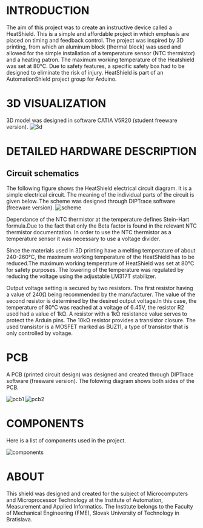 # INTRODUCTION
The aim of this project was to create an instructive device called a HeatShield. This is a simple and affordable project in which emphasis are placed on timing and feedback control.
The project was inspired by 3D printing, from which an aluminum block (thermal block) was used and allowed for the simple installation of a temperature sensor (NTC thermistor) and a heating patron. The maximum working temperature of the Heatshield was set at 80°C. Due to safety features, a specific safety box had to be designed to eliminate the risk of injury. HeatShield is part of an AutomationShield project group for Arduino.

# 3D VISUALIZATION
3D model was designed in software CATIA V5R20 (student freeware version).
![3d](https://user-images.githubusercontent.com/38358320/38812667-413d8e94-418d-11e8-9dc3-1854140b5a3a.jpg)


# DETAILED HARDWARE DESCRIPTION


## Circuit schematics

The following figure shows the HeatShield electrical circuit diagram. It is a simple electrical circuit. The meaning of the individual parts of the circuit is given below. The scheme was designed through DIPTrace software (freeware version).
![scheme](https://user-images.githubusercontent.com/38358320/39093157-25df132e-461b-11e8-9a21-0880fe9cd45f.png)

Dependance of the NTC thermistor at the temperature defines Stein-Hart formula.Due to the fact that only the Beta factor is found in the relevant NTC thermistor documentation. In order to use the NTC thermistor as a temperature sensor it was necessary to use a voltage divider.

Since the materials used in 3D printing have a melting temperature of about 240-260°C, the maximum working temperature of the HeatShield has to be reduced.The maximum working temperature of HeatShield was set at 80°C for safety purposes. The lowering of the temperature was regulated by reducing the voltage using the adjustable LM317T stabilizer.

Output voltage setting is secured by two resistors. The first resistor having a value of 240Ω being recommended by the manufacturer. The value of the second resistor is determined by the desired output voltage.In this case, the temperature of 80°C was reached at a voltage of 6.45V, the resistor R2 used had a value of 1kΩ. A resistor with a 1kΩ resistance value serves to protect the Arduin pins. The 10kΩ resistor provides a transistor closure. The used transistor is a MOSFET marked as BUZ11, a type of transistor that is only controlled by voltage.

# PCB
A PCB (printed circuit design) was designed and created through DIPTrace software (freeware version). The folowing diagram shows both sides of the PCB.

![pcb1](https://user-images.githubusercontent.com/38358320/39092967-e3861f84-4617-11e8-9536-c7d2b333961c.png)
![pcb2](https://user-images.githubusercontent.com/38358320/39092994-4b031b6c-4618-11e8-90be-81771ea70638.png)

# COMPONENTS
Here is a list of components used in the project.

![components](https://user-images.githubusercontent.com/38358320/38783763-18e9a792-4107-11e8-8b77-0259dcd5be54.png)

# ABOUT
This shield was designed and created for the subject of Microcomputers and Microprocessor Technology at the Institute of Automation, Measurement and Applied Informatics. The Institute belongs to the Faculty of Mechanical Engineering (FME), Slovak University of Technology in Bratislava.
